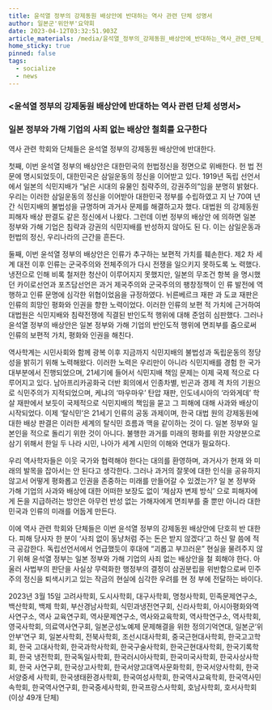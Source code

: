 ```yaml
---
title: 윤석열 정부의 강제동원 배상안에 반대하는 역사 관련 단체 성명서
author: 일본군'위안부'요약회
date: 2023-04-12T03:32:51.903Z
article_materials: /media/윤석열_정부의_강제동원_배상안에_반대하는_역사_관련_단체_성명서79.pdf
home_sticky: true
pinned: false
tags:
  - socialize
  - news
---
```

### <윤석열 정부의 강제동원 배상안에 반대하는 역사 관련 단체 성명서> 



### 일본 정부와 가해 기업의 사죄 없는 배상안 철회를 요구한다 



역사 관련 학회와 단체들은 윤석열 정부의 강제동원 배상안에 반대한다. 



첫째, 이번 윤석열 정부의 배상안은 대한민국의 헌법정신을 정면으로 위배한다. 헌 법 전문에 명시되었듯이, 대한민국은 삼일운동의 정신을 이어받고 있다. 1919년 독립 선언서에서 일본의 식민지배가 “낡은 시대의 유물인 침략주의, 강권주의”임을 분명히 밝혔다. 우리는 이러한 삼일운동의 정신을 이어받아 대한민국 정부를 수립하였고 지 난 70여 년간 식민지배의 불법성을 규명하며 과거사 문제를 해결하고자 했다. 대법원 의 강제동원 피해자 배상 판결도 같은 정신에서 나왔다. 그런데 이번 정부의 배상안 에 의하면 일본 정부와 가해 기업은 침략과 강권의 식민지배를 반성하지 않아도 된 다. 이는 삼일운동과 헌법의 정신, 우리나라의 근간을 흔든다. 



둘째, 이번 윤석열 정부의 배상안은 인류가 추구하는 보편적 가치를 훼손한다. 제2 차 세계 대전 이후 인류는 군국주의와 전체주의가 다시 전쟁을 일으키지 못하도록 노 력했다. 냉전으로 인해 비록 철저한 청산이 이루어지지 못했지만, 일본의 무조건 항복 을 명시했던 카이로선언과 포츠담선언은 과거 제국주의와 군국주의의 팽창정책이 인 류 발전에 역행하고 인류 문명에 심각한 위협이었음을 규정하였다. 뉘른베르크 재판 과 도쿄 재판은 인류의 희망인 평화와 인권을 향한 노력이었다. 이러한 인류의 보편 적 가치에 근거하여 대법원은 식민지배와 침략전쟁에 직결된 반인도적 행위에 대해 준엄히 심판했다. 그러나 윤석열 정부의 배상안은 일본 정부와 가해 기업의 반인도적 행위에 면죄부를 줌으로써 인류의 보편적 가치, 평화와 인권을 해친다. 



역사학계는 시민사회와 함께 광복 이후 지금까지 식민지배의 불법성과 독립운동의 정당성을 밝히기 위해 노력해왔다. 이러한 노력은 우리만이 아니라 식민지배를 경험 한 국가 대부분에서 진행되었으며, 21세기에 들어서 식민지배 책임 문제는 이제 국제 적으로 다루어지고 있다. 남아프리카공화국 더반 회의에서 인종차별, 빈곤과 경제 격 차의 기원으로 식민주의가 지적되었으며, 케냐의 ‘마우마우’ 탄압 재판, 인도네시아의 ‘라와게데’ 학살 재판에서 보듯이 국제적으로 식민지배의 책임을 묻고 그 피해에 대해 사과와 배상이 시작되었다. 이제 ‘탈식민’은 21세기 인류의 공동 과제이며, 한국 대법 원의 강제동원에 대한 배상 판결은 이러한 세계의 탈식민 흐름과 맥을 같이하는 것이 다. 일본 정부와 일본인을 적으로 돌리기 위한 것이 아니다. 불행한 과거를 미래의 평화를 위한 자양분으로 삼기 위해서 한일 두 나라 시민, 나아가 세계 시민의 이해와 연대가 필요하다. 



우리 역사학자들은 이웃 국가와 협력해야 한다는 대의를 환영하며, 과거사가 현재 와 미래의 발목을 잡아서는 안 된다고 생각한다. 그러나 과거의 잘못에 대한 인식을 공유하지 않고서 어떻게 평화롭고 인권을 존중하는 미래를 만들어갈 수 있겠는가? 일 본 정부와 가해 기업의 사과와 배상에 대한 어떠한 보장도 없이 ‘제삼자 변제 방식’ 으로 피해자에게 돈을 지급하려는 방안은 아무런 반성 없는 가해자에게 면죄부를 줄 뿐만 아니라 대한민국과 인류의 미래를 어둡게 만든다. 



이에 역사 관련 학회와 단체들은 이번 윤석열 정부의 강제동원 배상안에 단호히 반 대한다. 피해 당사자 한 분이 ‘사죄 없이 동냥처럼 주는 돈은 받지 않겠다’고 하신 말 씀에 적극 공감한다. 독립선언서에서 언급했듯이 후대에 “괴롭고 부끄러운” 현실을 물려주지 않기 위해 윤석열 정부는 일본 정부와 가해 기업의 사죄 없는 배상안을 철 회해야 한다. 아울러 사법부의 판단을 사실상 무력화한 행정부의 결정이 삼권분립을 위반함으로써 민주주의 정신을 퇴색시키고 있는 작금의 현실에 심각한 우려를 현 정 부에 전달하는 바이다. 



2023년 3월 15일 고려사학회, 도시사학회, 대구사학회, 명청사학회, 민족문제연구소, 백산학회, 백제 학회, 부산경남사학회, 식민과냉전연구회, 신라사학회, 아시아평화와역사연구소, 역사 교육연구회, 역사문제연구소, 역사와교육학회, 역사학연구소, 역사학회, 영국사학회, 의료역사연구회, 일본군성노예제 문제해결을 위한 정의기억연대, 일본군‘위안부’연구 회, 일본사학회, 전북사학회, 조선시대사학회, 중국근현대사학회, 한국고고학회, 한국 고대사학회, 한국과학사학회, 한국구술사학회, 한국근현대사학회, 한국기록학회, 한국 냉전학회, 한국독일사학회, 한국러시아사학회, 한국미국사학회, 한국사상사학회, 한국 사연구회, 한국상고사학회, 한국서양고대역사문화학회, 한국서양사학회, 한국서양중세 사학회, 한국생태환경사학회, 한국여성사학회, 한국역사교육학회, 한국역사민속학회, 한국역사연구회, 한국중세사학회, 한국프랑스사학회, 호남사학회, 호서사학회 (이상 49개 단체)